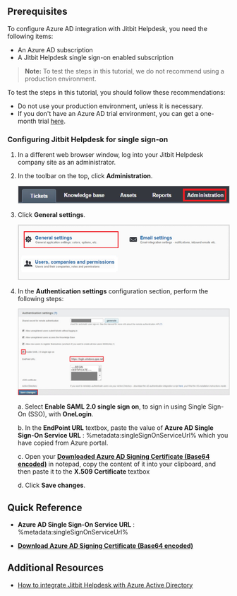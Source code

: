 ## Prerequisites

To configure Azure AD integration with Jitbit Helpdesk, you need the following items:

- An Azure AD subscription
- A Jitbit Helpdesk single sign-on enabled subscription

> **Note:**
> To test the steps in this tutorial, we do not recommend using a production environment.

To test the steps in this tutorial, you should follow these recommendations:

- Do not use your production environment, unless it is necessary.
- If you don't have an Azure AD trial environment, you can get a one-month trial [here](https://azure.microsoft.com/pricing/free-trial/).

### Configuring Jitbit Helpdesk for single sign-on

1. In a different web browser window, log into your Jitbit Helpdesk company site as an administrator.

2. In the toolbar on the top, click **Administration**.
   
    ![Administration](./media/ic777681.png "Administration")

3. Click **General settings**.
   
    ![Users, companies, and permissions](./media/ic777680.png "Users, companies, and permissions")

4. In the **Authentication settings** configuration section, perform the following steps:
   
    ![Authentication settings](./media/ic777683.png "Authentication settings")
	
	a. Select **Enable SAML 2.0 single sign on**, to sign in using Single Sign-On (SSO), with **OneLogin**.

	b. In the **EndPoint URL** textbox, paste the value of **Azure AD Single Sign-On Service URL** : %metadata:singleSignOnServiceUrl% which you have copied from Azure portal.

	c. Open your **[Downloaded Azure AD Signing Certificate (Base64 encoded)](%metadata:certificateDownloadBase64Url%)** in notepad, copy the content of it into your clipboard, and then paste it to the **X.509 Certificate** textbox

	d. Click **Save changes**.

## Quick Reference

* **Azure AD Single Sign-On Service URL** : %metadata:singleSignOnServiceUrl%

* **[Download Azure AD Signing Certificate (Base64 encoded)](%metadata:certificateDownloadBase64Url%)**



## Additional Resources

* [How to integrate Jitbit Helpdesk with Azure Active Directory](https://docs.microsoft.com/azure/active-directory/active-directory-saas-jitbit-helpdesk-tutorial)
